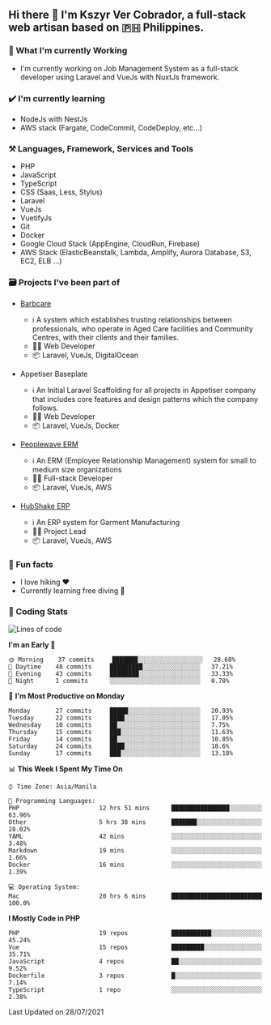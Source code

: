 ## Hi there 👋 I'm Kszyr Ver Cobrador, a full-stack web artisan based on 🇵🇭 Philippines.

### 🚀 What I'm currently Working

- I'm currently working on Job Management System as a full-stack developer using Laravel and VueJs with NuxtJs framework.

### ✔️ I'm currently learning

- NodeJs with NestJs
- AWS stack (Fargate, CodeCommit, CodeDeploy, etc...)

### ⚒️ Languages, Framework, Services and Tools
- PHP
- JavaScript
- TypeScript
- CSS (Saas, Less, Stylus)
- Laravel
- VueJs
- VuetifyJs
- Git
- Docker
- Google Cloud Stack (AppEngine, CloudRun, Firebase)
- AWS Stack (ElasticBeanstalk, Lambda, Amplify, Aurora Database, S3, EC2, ELB ...)


### 🗃 Projects I've been part of

- <a href="https://appetiser.com.au/portfolio/barbcare" target="_blank">Barbcare</a>

  - ℹ️ A system which establishes trusting relationships between professionals, who operate in Aged Care facilities and Community Centres, with their clients and their families.
  - 👨‍💻 Web Developer
  - 📦 Laravel, VueJs, DigitalOcean

- Appetiser Baseplate

  - ℹ️ An Initial Laravel Scaffolding for all projects in Appetiser company that includes core features and design patterns which the company follows.
  - 👨‍💻 Web Developer
  - 📦 Laravel, VueJs, Docker

- <a href="https://peoplewave.co" target="_blank">Peoplewave ERM</a>

  - ℹ️ An ERM (Employee Relationship Management) system for small to medium size organizations
  - 👨‍💻 Full-stack Developer
  - 📦 Laravel, VueJs, AWS

- <a href="https://www.posbang.com/garment-erp" target="_blank">HubShake ERP</a>

  - ℹ️ An ERP system for Garment Manufacturing
  - 👨‍💻 Project Lead
  - 📦 Laravel, VueJs, AWS

### 🌴 Fun facts

- I love hiking ❤️
- Currently learning free diving 🥽

### 🌟 Coding Stats

<!-- WakaTime Stats -->

<!--START_SECTION:waka-->
![Lines of code](https://img.shields.io/badge/From%20Hello%20World%20I%27ve%20Written-492311%20lines%20of%20code-blue)

**I'm an Early 🐤** 

```text
🌞 Morning    37 commits     ███████░░░░░░░░░░░░░░░░░░   28.68% 
🌆 Daytime    48 commits     █████████░░░░░░░░░░░░░░░░   37.21% 
🌃 Evening    43 commits     ████████░░░░░░░░░░░░░░░░░   33.33% 
🌙 Night      1 commits      ░░░░░░░░░░░░░░░░░░░░░░░░░   0.78%

```
📅 **I'm Most Productive on Monday** 

```text
Monday       27 commits     █████░░░░░░░░░░░░░░░░░░░░   20.93% 
Tuesday      22 commits     ████░░░░░░░░░░░░░░░░░░░░░   17.05% 
Wednesday    10 commits     ██░░░░░░░░░░░░░░░░░░░░░░░   7.75% 
Thursday     15 commits     ███░░░░░░░░░░░░░░░░░░░░░░   11.63% 
Friday       14 commits     ██░░░░░░░░░░░░░░░░░░░░░░░   10.85% 
Saturday     24 commits     ████░░░░░░░░░░░░░░░░░░░░░   18.6% 
Sunday       17 commits     ███░░░░░░░░░░░░░░░░░░░░░░   13.18%

```


📊 **This Week I Spent My Time On** 

```text
⌚︎ Time Zone: Asia/Manila

💬 Programming Languages: 
PHP                      12 hrs 51 mins      ████████████████░░░░░░░░░   63.96% 
Other                    5 hrs 38 mins       ███████░░░░░░░░░░░░░░░░░░   28.02% 
YAML                     42 mins             ░░░░░░░░░░░░░░░░░░░░░░░░░   3.48% 
Markdown                 19 mins             ░░░░░░░░░░░░░░░░░░░░░░░░░   1.66% 
Docker                   16 mins             ░░░░░░░░░░░░░░░░░░░░░░░░░   1.39%

💻 Operating System: 
Mac                      20 hrs 6 mins       █████████████████████████   100.0%

```

**I Mostly Code in PHP** 

```text
PHP                      19 repos            ███████████░░░░░░░░░░░░░░   45.24% 
Vue                      15 repos            █████████░░░░░░░░░░░░░░░░   35.71% 
JavaScript               4 repos             ██░░░░░░░░░░░░░░░░░░░░░░░   9.52% 
Dockerfile               3 repos             █░░░░░░░░░░░░░░░░░░░░░░░░   7.14% 
TypeScript               1 repo              ░░░░░░░░░░░░░░░░░░░░░░░░░   2.38%

```



 Last Updated on 28/07/2021
<!--END_SECTION:waka-->
